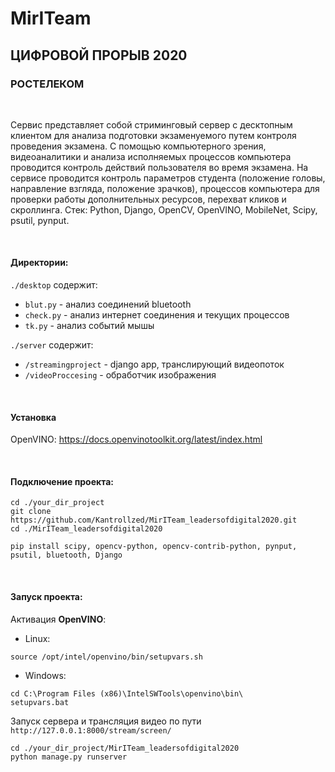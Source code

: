 # MirITeam
## ЦИФРОВОЙ ПРОРЫВ 2020
### РОСТЕЛЕКОМ
&nbsp;

Сервис представляет собой стриминговый сервер с десктопным клиентом для анализа 
подготовки экзаменуемого путем контроля проведения экзамена. 
С помощью компьютерного зрения, видеоаналитики и анализа исполняемых 
процессов компьютера проводится контроль действий пользователя 
во время экзамена.
На сервисе проводится контроль параметров студента 
(положение головы, направление взгляда, положение зрачков), 
процессов компьютера для проверки работы дополнительных ресурсов, 
перехват кликов и скроллинга.
Стек: Python, Django, OpenCV, OpenVINO, MobileNet, Scipy, psutil, pynput.

&nbsp;



#### Директории:

`./desktop` содержит:
 - `blut.py` - анализ соединений bluetooth
 - `check.py` - анализ интернет соединения и текущих процессов
 - `tk.py` - анализ событий мышы


 `./server` содержит:
 - `/streamingproject` - django app, транслирующий видеопоток
 - `/videoProccesing` - обработчик изображения

&nbsp;

 
#### Установка

OpenVINO:
https://docs.openvinotoolkit.org/latest/index.html
&nbsp;

&nbsp;

#### Подключение проекта:
```
cd ./your_dir_project
git clone https://github.com/Kantrollzed/MirITeam_leadersofdigital2020.git
cd ./MirITeam_leadersofdigital2020

pip install scipy, opencv-python, opencv-contrib-python, pynput, psutil, bluetooth, Django
```

&nbsp;

#### Запуск проекта:

Активация **OpenVINO**:
 - Linux: 
 ```
 source /opt/intel/openvino/bin/setupvars.sh
```
 - Windows: 
```
cd C:\Program Files (x86)\IntelSWTools\openvino\bin\
setupvars.bat
```


Запуск сервера и трансляция видео по пути `http://127.0.0.1:8000/stream/screen/` 
```
cd ./your_dir_project/MirITeam_leadersofdigital2020
python manage.py runserver
```


&nbsp;

&nbsp;
